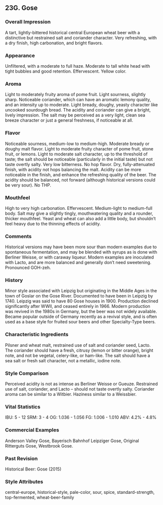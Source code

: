## 23G. Gose

### Overall Impression

A tart, lightly-bittered historical central European wheat beer with a distinctive but restrained salt and coriander character. Very refreshing, with a dry finish, high carbonation, and bright flavors.

### Appearance

Unfiltered, with a moderate to full haze. Moderate to tall white head with tight bubbles and good retention. Effervescent. Yellow color.

### Aroma

Light to moderately fruity aroma of pome fruit. Light sourness, slightly sharp. Noticeable coriander, which can have an aromatic lemony quality, and an intensity up to moderate. Light bready, doughy, yeasty character like uncooked sourdough bread. The acidity and coriander can give a bright, lively impression. The salt may be perceived as a very light, clean sea breeze character or just a general freshness, if noticeable at all.

### Flavor

Noticeable sourness, medium-low to medium-high. Moderate bready or doughy malt flavor. Light to moderate fruity character of pome fruit, stone fruit, or lemons. Light to moderate salt character, up to the threshold of taste; the salt should be noticeable (particularly in the initial taste) but not taste overtly salty. Very low bitterness. No hop flavor. Dry, fully-attenuated finish, with acidity not hops balancing the malt. Acidity can be more noticeable in the finish, and enhance the refreshing quality of the beer. The acidity should be balanced, not forward (although historical versions could be very sour). No THP.

### Mouthfeel

High to very high carbonation. Effervescent. Medium-light to medium-full body. Salt may give a slightly tingly, mouthwatering quality and a rounder, thicker mouthfeel. Yeast and wheat can also add a little body, but shouldn’t feel heavy due to the thinning effects of acidity.

### Comments

Historical versions may have been more sour than modern examples due to spontaneous fermentation, and may be blended with syrups as is done with Berliner Weisse, or with caraway liqueur. Modern examples are inoculated with Lacto, and are more balanced and generally don’t need sweetening. Pronounced GOH-zeh.

### History

Minor style associated with Leipzig but originating in the Middle Ages in the town of Goslar on the Gose River. Documented to have been in Leipzig by 1740. Leipzig was said to have 80 Gose houses in 1900. Production declined significantly after WWII, and ceased entirely in 1966. Modern production was revived in the 1980s in Germany, but the beer was not widely available. Became popular outside of Germany recently as a revival style, and is often used as a base style for fruited sour beers and other Specialty-Type beers.

### Characteristic Ingredients

Pilsner and wheat malt, restrained use of salt and coriander seed, Lacto. The coriander should have a fresh, citrusy (lemon or bitter orange), bright note, and not be vegetal, celery-like, or ham-like. The salt should have a sea salt or fresh salt character, not a metallic, iodine note.

### Style Comparison

Perceived acidity is not as intense as Berliner Weisse or Gueuze. Restrained use of salt, coriander, and Lacto – should not taste overtly salty. Coriander aroma can be similar to a Witbier. Haziness similar to a Weissbier.

### Vital Statistics

IBU: 5 - 12
SRM: 3 - 4
OG: 1.036 - 1.056
FG: 1.006 - 1.010
ABV: 4.2% - 4.8%

### Commercial Examples

Anderson Valley Gose, Bayerisch Bahnhof Leipziger Gose, Original Ritterguts Gose, Westbrook Gose.

### Past Revision

Historical Beer: Gose (2015)

### Style Attributes

central-europe, historical-style, pale-color, sour, spice, standard-strength, top-fermented, wheat-beer-family